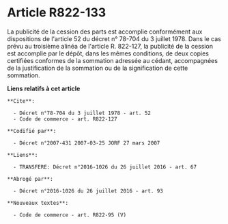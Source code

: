 # Article R822-133

La publicité de la cession des parts est accomplie conformément aux dispositions de l'article 52 du décret n° 78-704 du 3
juillet 1978. Dans le cas prévu au troisième alinéa de l'article R. 822-127, la publicité de la cession est accomplie par le
dépôt, dans les mêmes conditions, de deux copies certifiées conformes de la sommation adressée au cédant, accompagnées de la
justification de la sommation ou de la signification de cette sommation.

**Liens relatifs à cet article**

	**Cite**:

	  - Décret n°78-704 du 3 juillet 1978 - art. 52
	  - Code de commerce - art. R822-127

	**Codifié par**:

	  - Décret n°2007-431 2007-03-25 JORF 27 mars 2007

	**Liens**:

	  - TRANSFERE: Décret n°2016-1026 du 26 juillet 2016 - art. 67

	**Abrogé par**:

	  - Décret n°2016-1026 du 26 juillet 2016 - art. 93

	**Nouveaux textes**:

	  - Code de commerce - art. R822-95 (V)
